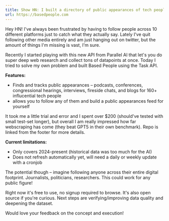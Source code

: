 ```yaml
---
title: Show HN: I built a directory of public appearances of tech people across the web
url: https://basedpeople.com
---
```


Hey HN! I've always been frustrated by having to follow people across 10 different platforms just to catch what they actually say. Lately I've quit following other media entirely and am just hanging out on twitter, but the amount of things I'm missing is vast, I'm sure.

Recently I started playing with this new API from Parallel AI that let's you do super deep web research and collect tons of datapoints at once. Today I tried to solve my own problem and built Based People using the Task API.

**Features:**

- Finds and tracks public appearances – podcasts, conferences, congressional hearings, interviews, fireside chats, and blogs for 160+ influcential tech people
- allows you to follow any of them and build a public appearances feed for yourself

It took me a little trial and error and I spent over $200 (should've tested with small test-set longer), but overall I am really impressed how far webscraping has come (they beat GPT5 in their own benchmark). Repo is linked from the footer for more details.

**Current limitations:**

- Only covers 2024-present (historical data was too much for the AI)
- Does not refresh automatically yet, will need a daily or weekly update with a cronjob

The potential though – imagine following anyone across their entire digital footprint. Journalists, politicians, researchers. This could work for any public figure!

Right now it's free to use, no signup required to browse. It's also open source if you're curious. Next steps are verifying/improving data quality and deepening the dataset.

Would love your feedback on the concept and execution!
